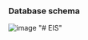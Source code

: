### Database schema
![image](https://github.com/shounoop/learning-management-system/assets/85869774/42c64380-bdf3-40f1-a5b6-07dcb835eb4a)
"# EIS" 

